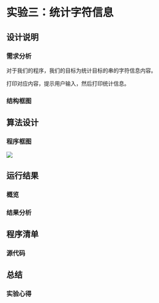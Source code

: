# 实验三：统计字符信息

## 设计说明

### 需求分析

对于我们的程序，我们的目标为统计目标的串的字符信息内容。

打印对应内容，提示用户输入，然后打印统计信息。

### 结构框图

## 算法设计

### 程序框图

![](D:\Coding\AsmProjects\Dos_Env\pics\统计字符.png)

## 运行结果

### 概览

### 结果分析

## 程序清单

### 源代码

## 总结

### 实验心得